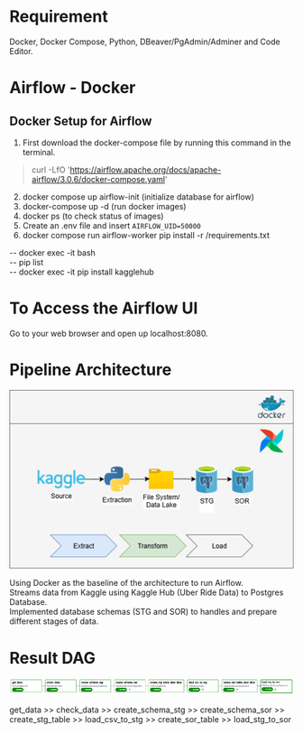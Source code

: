 
# Requirement
Docker, Docker Compose, Python, DBeaver/PgAdmin/Adminer and Code Editor.

# Airflow - Docker
## Docker Setup for Airflow
1. First download the docker-compose file by running this command in the terminal.

> curl -LfO 'https://airflow.apache.org/docs/apache-airflow/3.0.6/docker-compose.yaml'

2. docker compose up airflow-init (initialize database for airflow)
3. docker-compose up -d (run docker images)
4. docker ps  (to check status of images)
5. Create an .env file and insert `AIRFLOW_UID=50000` 
6. docker compose run airflow-worker pip install -r /requirements.txt <br>

-- docker exec -it <etl-airflow-worker-1> bash <br>
-- pip list <br>
-- docker exec -it <etl-airflow-worker-1> pip install kagglehub <br>

# To Access the Airflow UI

Go to your web browser and open up localhost:8080.


# Pipeline Architecture 

![Pipeline Diagram](images/Pipeline-Kaggle-Postgre.drawio.png)

Using Docker as the baseline of the architecture to run Airflow. \
Streams data from Kaggle using Kaggle Hub (Uber Ride Data) to Postgres Database. \
Implemented database schemas (STG and SOR) to handles and prepare different stages of data.


# Result DAG 

![DAG](images/GRAPH.png)

get_data >> check_data >> create_schema_stg >> create_schema_sor >> create_stg_table >> load_csv_to_stg >> create_sor_table >> load_stg_to_sor


